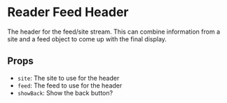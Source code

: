 # Reader Feed Header

The header for the feed/site stream. This can combine information from a site and a feed object to come up with the final display.

## Props

- `site`: The site to use for the header
- `feed`: The feed to use for the header
- `showBack`: Show the back button?